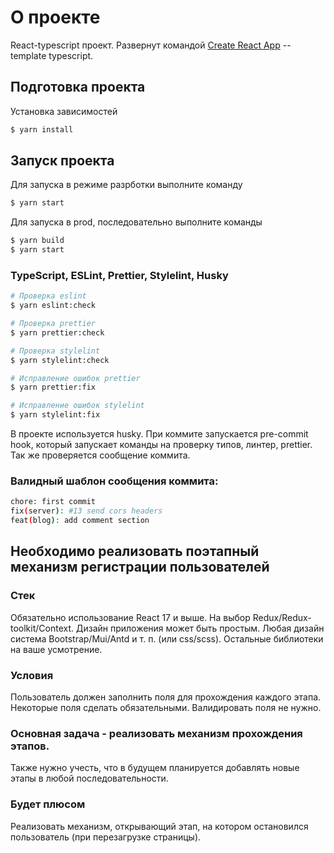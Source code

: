 # О проекте

React-typescript проект. Развернут командой [Create React App](https://github.com/facebook/create-react-app) --template typescript.


## Подготовка проекта

Установка зависимостей

```bash
$ yarn install
```

## Запуск проекта

Для запуска в режиме разрботки выполните команду

```bash
$ yarn start
```
Для запуска в prod, последовательно выполните команды

```bash
$ yarn build
$ yarn start
```


### TypeScript, ESLint, Prettier, Stylelint, Husky
```bash
# Проверка eslint
$ yarn eslint:check

# Проверка prettier
$ yarn prettier:check

# Проверка stylelint
$ yarn stylelint:check

# Исправление ошибок prettier
$ yarn prettier:fix

# Исправление ошибок stylelint
$ yarn stylelint:fix
```
В проекте используется husky. При коммите запускается pre-commit hook, который запускает команды на проверку типов, линтер, prettier.
Так же проверяется сообщение коммита.

### Валидный шаблон сообщения коммита:
```bash
chore: first commit
fix(server): #13 send cors headers
feat(blog): add comment section
```

## Необходимо реализовать поэтапный механизм регистрации пользователей



### Стек
Обязательно использование React 17 и выше. На выбор Redux/Redux-toolkit/Context. Дизайн приложения может быть простым. Любая дизайн система Bootstrap/Mui/Antd и т. п. (или css/scss). Остальные библиотеки на ваше усмотрение.


### Условия
Пользователь должен заполнить поля для прохождения каждого этапа. Некоторые поля сделать обязательными. Валидировать поля не нужно.


### Основная задача - реализовать механизм прохождения этапов.
Также нужно учесть, что в будущем планируется добавлять новые этапы в любой последовательности.


### Будет плюсом
Реализовать механизм,  открывающий этап, на котором остановился пользователь (при перезагрузке страницы).
